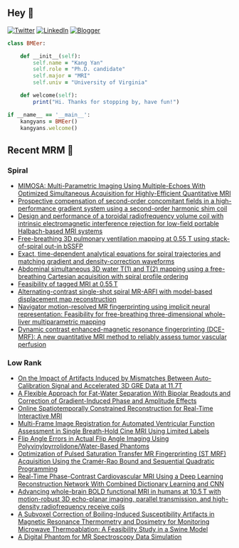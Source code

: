 ## Hey 👋
[![Twitter](https://img.shields.io/badge/Twitter-%231DA1F2.svg?style=for-the-badge&logo=X&logoColor=black)](https://twitter.com/KangY01)
[![LinkedIn](https://img.shields.io/badge/linkedin-%230077B5.svg?style=for-the-badge&logo=linkedin&logoColor=white)](https://www.linkedin.com/in/kyanyan/)
[![Blogger](https://img.shields.io/badge/Blogger-FF5722?style=for-the-badge&logo=blogger&logoColor=white)](https://kangyan.bearblog.dev/)







```ruby
class BMEer:

    def __init__(self):
        self.name = "Kang Yan"
        self.role = "Ph.D. candidate"
        self.major = "MRI"
        self.univ = "University of Virginia"

    def welcome(self):
        print("Hi. Thanks for stopping by, have fun!")

if __name__ == '__main__':
    kangyans = BMEer()
    kangyans.welcome()
```

<!---
## Stats

![Kang Yan's GitHub stats](https://github-readme-stats.vercel.app/api?username=kangyans&show_icons=true&theme=radical)
-->




## Recent MRM 📖

### Spiral

<!-- SPIRAL:START -->
- [MIMOSA: Multi-Parametric Imaging Using Multiple-Echoes With Optimized Simultaneous Acquisition for Highly-Efficient Quantitative MRI](https://pubmed.ncbi.nlm.nih.gov/41088533/?utm_source=Other&utm_medium=rss&utm_campaign=pubmed-2&utm_content=1l1vNBYu_ediRIC33wc8jy-EnJXACHm3ID9uLqcBnqeabZrQ2n&fc=20250301181733&ff=20251019022220&v=2.18.0.post9+e462414)
- [Prospective compensation of second-order concomitant fields in a high-performance gradient system using a second-order harmonic shim coil](https://pubmed.ncbi.nlm.nih.gov/41041697/?utm_source=Other&utm_medium=rss&utm_campaign=pubmed-2&utm_content=1l1vNBYu_ediRIC33wc8jy-EnJXACHm3ID9uLqcBnqeabZrQ2n&fc=20250301181733&ff=20251019022220&v=2.18.0.post9+e462414)
- [Design and performance of a toroidal radiofrequency volume coil with intrinsic electromagnetic interference rejection for low-field portable Halbach-based MRI systems](https://pubmed.ncbi.nlm.nih.gov/40991825/?utm_source=Other&utm_medium=rss&utm_campaign=pubmed-2&utm_content=1l1vNBYu_ediRIC33wc8jy-EnJXACHm3ID9uLqcBnqeabZrQ2n&fc=20250301181733&ff=20251019022220&v=2.18.0.post9+e462414)
- [Free-breathing 3D pulmonary ventilation mapping at 0.55 T using stack-of-spiral out-in bSSFP](https://pubmed.ncbi.nlm.nih.gov/40961351/?utm_source=Other&utm_medium=rss&utm_campaign=pubmed-2&utm_content=1l1vNBYu_ediRIC33wc8jy-EnJXACHm3ID9uLqcBnqeabZrQ2n&fc=20250301181733&ff=20251019022220&v=2.18.0.post9+e462414)
- [Exact, time-dependent analytical equations for spiral trajectories and matching gradient and density-correction waveforms](https://pubmed.ncbi.nlm.nih.gov/40944965/?utm_source=Other&utm_medium=rss&utm_campaign=pubmed-2&utm_content=1l1vNBYu_ediRIC33wc8jy-EnJXACHm3ID9uLqcBnqeabZrQ2n&fc=20250301181733&ff=20251019022220&v=2.18.0.post9+e462414)
- [Abdominal simultaneous 3D water T(1) and T(2) mapping using a free-breathing Cartesian acquisition with spiral profile ordering](https://pubmed.ncbi.nlm.nih.gov/40913344/?utm_source=Other&utm_medium=rss&utm_campaign=pubmed-2&utm_content=1l1vNBYu_ediRIC33wc8jy-EnJXACHm3ID9uLqcBnqeabZrQ2n&fc=20250301181733&ff=20251019022220&v=2.18.0.post9+e462414)
- [Feasibility of tagged MRI at 0.55 T](https://pubmed.ncbi.nlm.nih.gov/40891467/?utm_source=Other&utm_medium=rss&utm_campaign=pubmed-2&utm_content=1l1vNBYu_ediRIC33wc8jy-EnJXACHm3ID9uLqcBnqeabZrQ2n&fc=20250301181733&ff=20251019022220&v=2.18.0.post9+e462414)
- [Alternating-contrast single-shot spiral MR-ARFI with model-based displacement map reconstruction](https://pubmed.ncbi.nlm.nih.gov/40891435/?utm_source=Other&utm_medium=rss&utm_campaign=pubmed-2&utm_content=1l1vNBYu_ediRIC33wc8jy-EnJXACHm3ID9uLqcBnqeabZrQ2n&fc=20250301181733&ff=20251019022220&v=2.18.0.post9+e462414)
- [Navigator motion-resolved MR fingerprinting using implicit neural representation: Feasibility for free-breathing three-dimensional whole-liver multiparametric mapping](https://pubmed.ncbi.nlm.nih.gov/40891418/?utm_source=Other&utm_medium=rss&utm_campaign=pubmed-2&utm_content=1l1vNBYu_ediRIC33wc8jy-EnJXACHm3ID9uLqcBnqeabZrQ2n&fc=20250301181733&ff=20251019022220&v=2.18.0.post9+e462414)
- [Dynamic contrast enhanced-magnetic resonance fingerprinting (DCE-MRF): A new quantitative MRI method to reliably assess tumor vascular perfusion](https://pubmed.ncbi.nlm.nih.gov/40808280/?utm_source=Other&utm_medium=rss&utm_campaign=pubmed-2&utm_content=1l1vNBYu_ediRIC33wc8jy-EnJXACHm3ID9uLqcBnqeabZrQ2n&fc=20250301181733&ff=20251019022220&v=2.18.0.post9+e462414)
<!-- SPIRAL:END -->

### Low Rank
<!-- LOWRANK:START -->
- [On the Impact of Artifacts Induced by Mismatches Between Auto-Calibration Signal and Accelerated 3D GRE Data at 11.7T](https://pubmed.ncbi.nlm.nih.gov/41108674/?utm_source=Other&utm_medium=rss&utm_campaign=pubmed-2&utm_content=12auu1PYsGCDpp61ieb-dgCKnl2wLAWrfi_NpLIBtQB9XLekfY&fc=20251015143857&ff=20251019011546&v=2.18.0.post9+e462414)
- [A Flexible Approach for Fat-Water Separation With Bipolar Readouts and Correction of Gradient-Induced Phase and Amplitude Effects](https://pubmed.ncbi.nlm.nih.gov/41108670/?utm_source=Other&utm_medium=rss&utm_campaign=pubmed-2&utm_content=12auu1PYsGCDpp61ieb-dgCKnl2wLAWrfi_NpLIBtQB9XLekfY&fc=20251015143857&ff=20251019011546&v=2.18.0.post9+e462414)
- [Online Spatiotemporally Constrained Reconstruction for Real-Time Interactive MRI](https://pubmed.ncbi.nlm.nih.gov/41108664/?utm_source=Other&utm_medium=rss&utm_campaign=pubmed-2&utm_content=12auu1PYsGCDpp61ieb-dgCKnl2wLAWrfi_NpLIBtQB9XLekfY&fc=20251015143857&ff=20251019011546&v=2.18.0.post9+e462414)
- [Multi-Frame Image Registration for Automated Ventricular Function Assessment in Single Breath-Hold Cine MRI Using Limited Labels](https://pubmed.ncbi.nlm.nih.gov/41108653/?utm_source=Other&utm_medium=rss&utm_campaign=pubmed-2&utm_content=12auu1PYsGCDpp61ieb-dgCKnl2wLAWrfi_NpLIBtQB9XLekfY&fc=20251015143857&ff=20251019011546&v=2.18.0.post9+e462414)
- [Flip Angle Errors in Actual Flip Angle Imaging Using Polyvinylpyrrolidone/Water-Based Phantoms](https://pubmed.ncbi.nlm.nih.gov/41108649/?utm_source=Other&utm_medium=rss&utm_campaign=pubmed-2&utm_content=12auu1PYsGCDpp61ieb-dgCKnl2wLAWrfi_NpLIBtQB9XLekfY&fc=20251015143857&ff=20251019011546&v=2.18.0.post9+e462414)
- [Optimization of Pulsed Saturation Transfer MR Fingerprinting (ST MRF) Acquisition Using the Cramér-Rao Bound and Sequential Quadratic Programming](https://pubmed.ncbi.nlm.nih.gov/41108587/?utm_source=Other&utm_medium=rss&utm_campaign=pubmed-2&utm_content=12auu1PYsGCDpp61ieb-dgCKnl2wLAWrfi_NpLIBtQB9XLekfY&fc=20251015143857&ff=20251019011546&v=2.18.0.post9+e462414)
- [Real-Time Phase-Contrast Cardiovascular MRI Using a Deep Learning Reconstruction Network With Combined Dictionary Learning and CNN](https://pubmed.ncbi.nlm.nih.gov/41108209/?utm_source=Other&utm_medium=rss&utm_campaign=pubmed-2&utm_content=12auu1PYsGCDpp61ieb-dgCKnl2wLAWrfi_NpLIBtQB9XLekfY&fc=20251015143857&ff=20251019011546&v=2.18.0.post9+e462414)
- [Advancing whole-brain BOLD functional MRI in humans at 10.5 T with motion-robust 3D echo-planar imaging, parallel transmission, and high-density radiofrequency receive coils](https://pubmed.ncbi.nlm.nih.gov/41108198/?utm_source=Other&utm_medium=rss&utm_campaign=pubmed-2&utm_content=12auu1PYsGCDpp61ieb-dgCKnl2wLAWrfi_NpLIBtQB9XLekfY&fc=20251015143857&ff=20251019011546&v=2.18.0.post9+e462414)
- [A Subvoxel Correction of Boiling-Induced Susceptibility Artifacts in Magnetic Resonance Thermometry and Dosimetry for Monitoring Microwave Thermoablation: A Feasibility Study in a Swine Model](https://pubmed.ncbi.nlm.nih.gov/41102895/?utm_source=Other&utm_medium=rss&utm_campaign=pubmed-2&utm_content=12auu1PYsGCDpp61ieb-dgCKnl2wLAWrfi_NpLIBtQB9XLekfY&fc=20251015143857&ff=20251019011546&v=2.18.0.post9+e462414)
- [A Digital Phantom for MR Spectroscopy Data Simulation](https://pubmed.ncbi.nlm.nih.gov/41102879/?utm_source=Other&utm_medium=rss&utm_campaign=pubmed-2&utm_content=12auu1PYsGCDpp61ieb-dgCKnl2wLAWrfi_NpLIBtQB9XLekfY&fc=20251015143857&ff=20251019011546&v=2.18.0.post9+e462414)
<!-- LOWRANK:END -->

<!---
## Trophies 

[![trophy](https://github-profile-trophy.vercel.app/?username=kangyans&theme=onedark)](https://github.com/kangyans/github-profile-trophy)
--->






